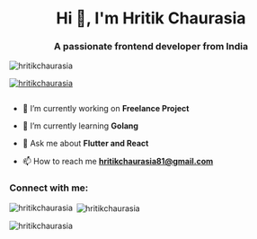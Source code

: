 <h1 align="center">Hi 👋, I'm Hritik Chaurasia</h1>
<h3 align="center">A passionate frontend developer from India</h3>

<p align="left"> <img src="https://komarev.com/ghpvc/?username=hritikchaurasia&label=Profile%20views&color=0e75b6&style=flat" alt="hritikchaurasia" /> </p>

<p align="left"> <a href="https://github.com/ryo-ma/github-profile-trophy"><img src="https://github-profile-trophy.vercel.app/?username=hritikchaurasia" alt="hritikchaurasia" /></a> </p>

<p align="left"> <a href="https://twitter.com/" target="blank"><img src="https://img.shields.io/twitter/follow/?logo=twitter&style=for-the-badge" alt="" /></a> </p>

- 🔭 I’m currently working on **Freelance Project**

- 🌱 I’m currently learning **Golang**

- 💬 Ask me about **Flutter and React**

- 📫 How to reach me **hritikchaurasia81@gmail.com**

<h3 align="left">Connect with me:</h3>
<p align="left">
</p>

<p><img align="left" src="https://github-readme-stats.vercel.app/api/top-langs?username=hritikchaurasia&show_icons=true&locale=en&layout=compact" alt="hritikchaurasia" /></p>

<p>&nbsp;<img align="center" src="https://github-readme-stats.vercel.app/api?username=hritikchaurasia&show_icons=true&locale=en" alt="hritikchaurasia" /></p>

<p><img align="center" src="https://github-readme-streak-stats.herokuapp.com/?user=hritikchaurasia&" alt="hritikchaurasia" /></p>

